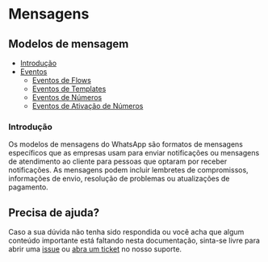# Mensagens

## Modelos de mensagem

- [Introdução](#introdução)
- [Eventos](#eventos)
  - [Eventos de Flows](#eventos-de-flows)
  - [Eventos de Templates](#eventos-de-templates)
  - [Eventos de Números](#eventos-de-números)
  - [Eventos de Ativação de Números](#eventos-de-números)

### Introdução

Os modelos de mensagens do WhatsApp são formatos de mensagens específicos que as empresas usam para enviar notificações ou mensagens de atendimento ao cliente para pessoas que optaram por receber notificações. As mensagens podem incluir lembretes de compromissos, informações de envio, resolução de problemas ou atualizações de pagamento.

## Precisa de ajuda?

Caso a sua dúvida não tenha sido respondida ou você acha que algum conteúdo importante está faltando nesta documentação, sinta-se livre para abrir uma [issue](https://github.com/positusapps/quick-docs/issues) ou [abra um ticket](https://studio.posit.us/suporte) no nosso suporte.